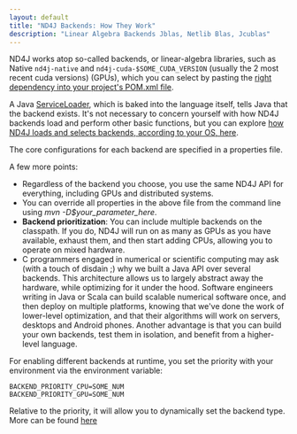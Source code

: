 ```yaml
---
layout: default
title: "ND4J Backends: How They Work"
description: "Linear Algebra Backends Jblas, Netlib Blas, Jcublas"
---
```



ND4J works atop so-called backends, or linear-algebra libraries, such as Native `nd4j-native` and `nd4j-cuda-$SOME_CUDA_VERSION` (usually the 2 most recent cuda versions) (GPUs), which you can select by pasting the [right dependency into your project's POM.xml file](http://nd4j.org/dependencies.html). 

A Java [ServiceLoader](https://docs.oracle.com/javase/6/docs/api/java/util/ServiceLoader.html), which is baked into the language itself, tells Java that the backend exists. It's not necessary to concern yourself with how ND4J backends load and perform other basic functions, but you can explore [how ND4J loads and selects backends, according to your OS, here](https://github.com/deeplearning4j/nd4j/blob/master/nd4j-context/src/main/java/org/nd4j/linalg/factory/Nd4jBackend.java).

The core configurations for each backend are specified in a properties file. 



A few more points:

* Regardless of the backend you choose, you use the same ND4J API for everything, including GPUs and distributed systems. 
* You can override all properties in the above file from the command line using *mvn -D$your_parameter_here*.
* **Backend prioritization**: You can include multiple backends on the classpath. If you do, ND4J will run on as many as GPUs as you have available, exhaust them, and then start adding CPUs, allowing you to operate on mixed hardware. 
* C programmers engaged in numerical or scientific computing may ask (with a touch of disdain ;) why we built a Java API over several backends. This architecture allows us to largely abstract away the hardware, while optimizing for it under the hood. Software engineers writing in Java or Scala can build scalable numerical software once, and then deploy on multiple platforms, knowing that we've done the work of lower-level optimization, and that their algorithms will work on servers, desktops and Android phones. Another advantage is that you can build your own backends, test them in isolation, and benefit from a higher-level language. 

For enabling different backends at runtime, you set the priority with your environment via the environment variable:
```
BACKEND_PRIORITY_CPU=SOME_NUM
BACKEND_PRIORITY_GPU=SOME_NUM
```

Relative to the priority, it will allow you to dynamically set the backend type. More can be found [here](https://deeplearning4j.org/gpu#setting-environment-variables-backend_priority_cpu-and-backend_priority_gpu)
